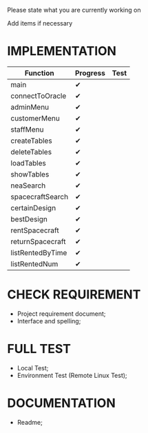 Please state what you are currently working on

Add items if necessary

# IMPLEMENTATION
|Function|Progress|Test
|---|---|---
|main|✔||
|connectToOracle|✔||
|adminMenu|✔||
|customerMenu|✔||
|staffMenu|✔||
|createTables|✔||
|deleteTables|✔||
|loadTables|✔||
|showTables|✔||
|neaSearch|✔||
|spacecraftSearch|✔||
|certainDesign|✔||
|bestDesign|✔||
|rentSpacecraft|✔||
|returnSpacecraft|✔||
|listRentedByTime|✔||
|listRentedNum|✔||
# CHECK REQUIREMENT
* Project requirement document;
* Interface and spelling;
# FULL TEST
* Local Test;
* Environment Test (Remote Linux Test);
# DOCUMENTATION
* Readme;
